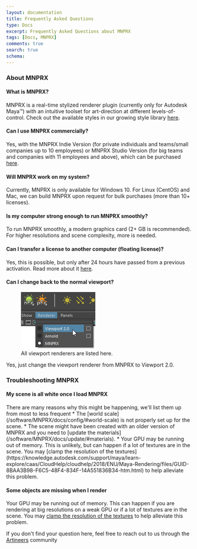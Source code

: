 ```yaml
---
layout: documentation
title: Frequently Asked Questions
type: Docs
excerpt: Frequently Asked Questions about MNPRX
tags: [Docs, MNPRX]
comments: true
search: true
schema:
---
```

<link rel="stylesheet" href="//code.jquery.com/ui/1.12.1/themes/smoothness/jquery-ui.css">
<script src="//code.jquery.com/jquery-1.12.4.js"></script>
<script src="//code.jquery.com/ui/1.12.1/jquery-ui.js"></script>

### About MNPRX

<div class="accordion" markdown="1">

#### What is MNPRX?
MNPRX is a real-time stylized renderer plugin (currently only for Autodesk Maya™) with an intuitive toolset for art-direction at different levels-of-control. Check out the available styles in our growing style library [here](/software/MNPRX/#page-title).

#### Can I use MNPRX commercially?
Yes, with the MNPRX Indie Version (for private individuals and teams/small companies up to 10 employees) or MNPRX Studio Version (for big teams and companies with 11 employees and above), which can be purchased [here](/software/MNPRX/#getit).

#### Will MNPRX work on my system?
Currently, MNPRX is only available for Windows 10. For Linux (CentOS) and Mac, we can build MNPRX upon request for bulk purchases (more than 10+ licenses).

#### Is my computer strong enough to run MNPRX smoothly?
To run MNPRX smoothly, a modern graphics card (2+ GB is recommended). For higher resolutions and scene complexity, more is needed.

#### Can I transfer a license to another computer (floating license)?
Yes, this is possible, but only after 24 hours have passed from a previous activation. Read more about it [here](/software/MNPRX/docs/licensing/#license-migration).

#### Can I change back to the normal viewport?
<div markdown="1">
<figure class="pull-right">
	<img src="/images/faq/change-renderer.png" alt="Changing renderer in the viewport">
	<figcaption>All viewport renderers are listed here.</figcaption>
</figure>
Yes, just change the viewport renderer from MNPRX to Viewport 2.0.
</div>

</div> <!-- end About MNPRX -->

### Troubleshooting MNPRX

<div class="accordion" markdown="1">

#### My scene is all white once I load MNPRX
<div markdown="1"> 
There are many reasons why this might be happening, we'll list them up from most to less frequent
* The [world scale](/software/MNPRX/docs/config/#world-scale) is not properly set up for the scene.
* The scene might have been created with an older version of MNPRX and you need to [update the materials](/software/MNPRX/docs/update/#materials).
* Your GPU may be running out of memory. This is unlikely, but can happen if a lot of textures are in the scene. You may [clamp the resolution of the textures](https://knowledge.autodesk.com/support/maya/learn-explore/caas/CloudHelp/cloudhelp/2018/ENU/Maya-Rendering/files/GUID-8BAA3B98-F6C5-48F4-834F-14A551836B34-htm.html) to help alleviate this problem.
</div>

#### Some objects are missing when I render
Your GPU may be running out of memory. This can happen if you are rendering at big resolutions on a weak GPU or if a lot of textures are in the scene. You may [clamp the resolution of the textures](https://knowledge.autodesk.com/support/maya/learn-explore/caas/CloudHelp/cloudhelp/2018/ENU/Maya-Rendering/files/GUID-8BAA3B98-F6C5-48F4-834F-14A551836B34-htm.html) to help alleviate this problem.

</div>  <!-- end Troubleshooting MNPRX -->

If you don't find your question here, feel free to reach out to us through the [Artineers](http://community.artineering.io) community

<!-- accordion widget documentation: https://api.jqueryui.com/accordion/-->
<script> $( ".accordion" ).accordion({
   collapsible: true,
   animate: 100,
   heightStyle: "content"
   });
</script>

